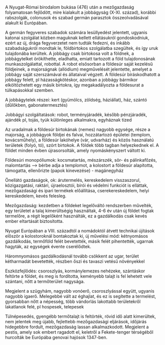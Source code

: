 A Nyugat-Római birodalom bukása (476) után a mezőgazdaság folyamatosan fejlődött, mire kialakult a jobbágyság (X-XI. század), korábbi rabszolgák, colonusok és szabad germán parasztok összeolvadásával alakult ki Európában.

A germán fegyveres szabadok számára lesüllyedést jelentett, ugyanis katonai szolgálat közben maguknak kellett ellátásukról gondoskodniuk, ezért az új, drága fegyverzetet nem tudták fedezni, és inkább szabadságukról mondtak le, földbirtokos szolgálatba szegültek, és így uruk tulajdonába kerültek. A jobbágy csak birtokosa volt a földnek, a jobbágytelket örökíthette, eladhatta, emiatt tartozott a föld tulajdonosának munkaszolgálattal, robottal. A robot elsősorban a földesúr saját kezelésű földjeinek, a majorságnak (allódium) megművelését jelentette, amelyet a jobbágy saját szerszámával és állataival végzett. A földesúr bíráskodhatott a jobbágy felett, pl házasságkötéskor, azonban a jobbágy bármikor elköltözhetett egy másik birtokra, így megakadályozta a földesurat a túlkapásokkal szemben.

A jobbágytelek részei: kert (gyümölcs, zöldség, háziállat), ház, szántó (dűlőkben, gabonatermesztés)

Jobbágyi szolgáltatások: robot, terményjáradék, később pénzjáradék, ajándék pl, tojás, tyúk különleges alkalmakra, egyháznak tized

Az uradalmak a földesúr birtokának (nemes) nagyobb egysége, része a majorság, a jobbágyok földjei és falvai, hozzátartozó épületei (templom, kovácsműhely), a földesúr lakóhelye (vár, udvarház) és közös használatú területek (folyó, tó), szórt birtokok. A földek több tagban helyezkednek el. A földet minden évben újrasorsolták, amely nyomáskényszert váltott ki.

Földesúri monopóliumok: kocsmatartás, mészárszék, sör- és pálinkafőzés, malomtartás —> bérbe adja a templomot, a kolostort a földesúr alapította, támogatta, ellenőrizte (papok kinevezése) - magánegyház

Önellátó gazdaságok, ok: árutermelés, kereskedelem visszaszorul, közigazgatási, raktári, újraelosztói, bírói és védelmi funkciót is elláttak, mezőgazdasági és ipari termékek előállítása, cserekereskedelem, helyi kereskedelem, kevés felesleg.

Mezőgazdaság: kezdetben a földeket legelőváltó rendszerben művelték, egy területet a talaj kimerültségig használtak, 4-6 év után új földet fogtak termelőre, a régit legelőként használták, ez a gazdálkodás csak kevés ember eltartását biztosította.  
  
Nyugat Európában a VIII. századtól a nomádoktól átvett technikai újítások először a kolostoroknál bontakoztak ki, új művelési mód: kétnyomásos gazdálkodás, termőföld felét bevetették, másik felét pihentették, ugarnak hagyták, az egységek évente cserélődtek.

Háromnyomásos gazdálkodásnál tovább csökkent az ugar, terület kétharmadát bevetették, részben őszi és tavaszi vetésű növényekkel

Eszközfejlődés: csoroszlyás, kormánylemezes nehézeke, szántáskor feltörte a földet, és meg is fordította, keményebb talajt is fel lehetett vele szántani, nőtt a termőterület nagysága.

Megjelent a szügyhám, nagyobb vonóerő, csoroszlyással együtt, ugyanis nagyobb igaerő. Melegebbé vált az éghajlat, és ez is segítette a termelést, gyorsabban nőtt a népesség, több vándorlás lakottabb területekről lakatlanok felé, pl hospesek, telepesek

Túlnépesedés, gyengébb termőtalajt is feltörték, rövid idő alatt kimerültek, nem jelentek meg újabb, fejlettebb mezőgazdasági eljárások, időjárás hidegebbre fordult, mezőgazdaság lassan alkalmazkodott. Megjelent a pestis, amely sok embert ragadott el, keletről a Fekete-tenger térségéből hurcolták be Európába genovai hajósok 1347-ben.